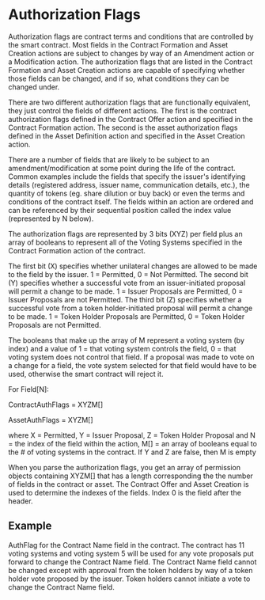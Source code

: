 # Authorization Flags

Authorization flags are contract terms and conditions that are controlled by the smart contract.  Most fields in the Contract Formation and Asset Creation actions are subject to changes by way of an Amendment action or a Modification action.  The authorization flags that are listed in the Contract Formation and Asset Creation actions are capable of specifying whether those fields can be changed, and if so, what conditions they can be changed under.

There are two different authorization flags that are functionally equivalent, they just control the fields of different actions. The first is the contract authorization flags defined in the Contract Offer action and specified in the Contract Formation action.  The second is the asset authorization flags defined in the Asset Definition action and specified in the Asset Creation action.

There are a number of fields that are likely to be subject to an amendment/modification at some point during the life of the contract.  Common examples include the fields that specify the issuer's identifying details (registered address, issuer name, communication details, etc.), the quantity of tokens (eg. share dilution or buy back) or even the terms and conditions of the contract itself.  The fields within an action are ordered and can be referenced by their sequential position called the index value (represented by N below).

The authorization flags are represented by 3 bits (XYZ) per field plus an array of booleans to represent all of the Voting Systems specified in the Contract Formation action of the contract.  

The first bit (X) specifies whether unilateral changes are allowed to be made to the field by the issuer. 1 = Permitted, 0 = Not Permitted.  The second bit (Y) specifies whether a successful vote from an issuer-initiated proposal will permit a change to be made. 1 = Issuer Proposals are Permitted, 0 = Issuer Proposals are not Permitted.  The third bit (Z) specifies whether a successful vote from a token holder-initiated proposal will permit a change to be made. 1 = Token Holder Proposals are Permitted, 0 = Token Holder Proposals are not Permitted.

The booleans that make up the array of M represent a voting system (by index) and a value of 1 = that voting system controls the field, 0 = that voting system does not control that field.  If a proposal was made to vote on a change for a field, the vote system selected for that field would have to be used, otherwise the smart contract will reject it.

For Field[N]:

ContractAuthFlags = XYZM[] 

AssetAuthFlags = XYZM[]

where X = Permitted, Y = Issuer Proposal, Z = Token Holder Proposal and N = the index of the field within the action, M[] = an array of booleans equal to the # of voting systems in the contract. If Y and Z are false, then M is empty

When you parse the authorization flags, you get an array of permission objects containing XYZM[] that has a length corresponding the the number of fields in the contract or asset.  The Contract Offer and Asset Creation is used to determine the indexes of the fields.  Index 0 is the field after the header.

## Example

AuthFlag for the Contract Name field in the contract.  The contract has 11 voting systems and voting system 5 will be used for any vote proposals put forward to change the Contract Name field.  The Contract Name field cannot be changed except with approval from the token holders by way of a token holder vote proposed by the issuer.  Token holders cannot initiate a vote to change the Contract Name field.

